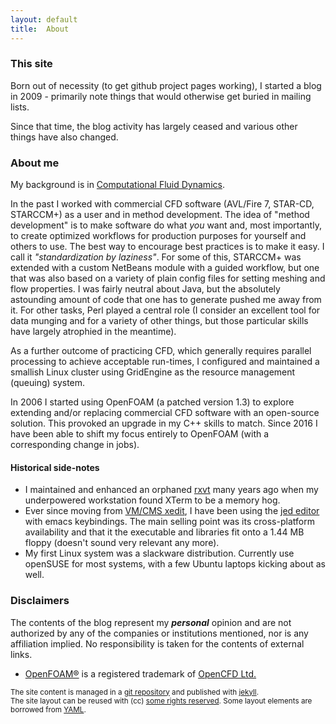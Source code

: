 ```yaml
---
layout: default
title:  About
---
```


<h3 class="vlist">This site</h3>

Born out of necessity (to get github project pages working), I started
a blog in 2009 - primarily note things that would otherwise get buried
in mailing lists.

Since that time, the blog activity has largely ceased and various
other things have also changed.

<h3 class="vlist">About me</h3>

My background is in [Computational Fluid
Dynamics](http://en.wikipedia.org/wiki/Computational_fluid_dynamics).

In the past I worked with commercial CFD software (AVL/Fire 7,
STAR-CD, STARCCM+) as a user and in method development.
The idea of "method development" is to make software do what _you_
want and, most importantly, to create optimized workflows for
production purposes for yourself and others to use. The best way to
encourage best practices is to make it easy. I call it
_"standardization by laziness"_.
For some of this, STARCCM+ was extended with a custom NetBeans module
with a guided workflow, but one that was also based on a variety of
plain config files for setting meshing and flow properties. I was
fairly neutral about Java, but the absolutely astounding amount of
code that one has to generate pushed me away from it. For other tasks,
Perl played a central role (I consider an excellent tool for data
munging and for a variety of other things, but those particular skills
have largely atrophied in the meantime).

As a further outcome of practicing CFD, which generally requires
parallel processing to achieve acceptable run-times, I configured and
maintained a smallish Linux cluster using GridEngine as the resource
management (queuing) system.

In 2006 I started using OpenFOAM (a patched version 1.3) to explore
extending and/or replacing commercial CFD software with an open-source
solution. This provoked an upgrade in my C++ skills to match.
Since 2016 I have been able to shift my focus entirely to OpenFOAM
(with a corresponding change in jobs).

<h4>Historical side-notes</h4>

- I maintained and enhanced an orphaned
  [rxvt](http://en.wikipedia.org/wiki/Rxvt) many years ago when my
  underpowered workstation found XTerm to be a memory hog.
- Ever since moving from [VM/CMS xedit](https://en.wikipedia.org/wiki/XEDIT),
  I have been using the [jed editor](https://en.wikipedia.org/wiki/JED_(text_editor))
  with emacs keybindings.
  The main selling point was its cross-platform availability and that it
  the executable and libraries fit onto a 1.44 MB floppy (doesn't sound
  very relevant any more).
- My first Linux system was a slackware distribution.
  Currently use openSUSE for most systems, with a few Ubuntu laptops
  kicking about as well.

<h3 class="vlist">Disclaimers</h3>

The contents of the blog represent my ***personal*** opinion and are not
authorized by any of the companies or institutions mentioned, nor is any
affiliation implied. No responsibility is taken for the contents of
external links.

- [OpenFOAM&reg;](https://www.openfoam.com/) is a registered trademark
  of [OpenCFD Ltd.](https://www.openfoam.com/about/)

<small class="meta final">
The site content is managed in a
<a href="http://github.com/olesenm/olesenm.github.io">git repository</a>
and published with <a href="http://jekyllrb.com">jekyll</a>.
<br/>The site layout can be reused with (cc)
<a href="http://creativecommons.org/licenses/by-sa/3.0/">some rights reserved</a>.
Some layout elements are borrowed from <a href="http://www.yaml.de/en/">YAML</a>.
</small>
